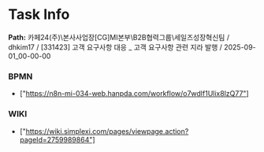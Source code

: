 # Task Info

**Path:** 카페24(주)\본사사업장\[CG]MI본부\B2B협력그룹\세일즈성장혁신팀 / dhkim17 / [331423] 고객 요구사항 대응 _ 고객 요구사항 관련 지라 발행 / 2025-09-01_00-00-00

### BPMN
- ["https://n8n-mi-034-web.hanpda.com/workflow/o7wdlf1Ulix8lzQ77"]

### WIKI
- ["https://wiki.simplexi.com/pages/viewpage.action?pageId=2759989864"]

